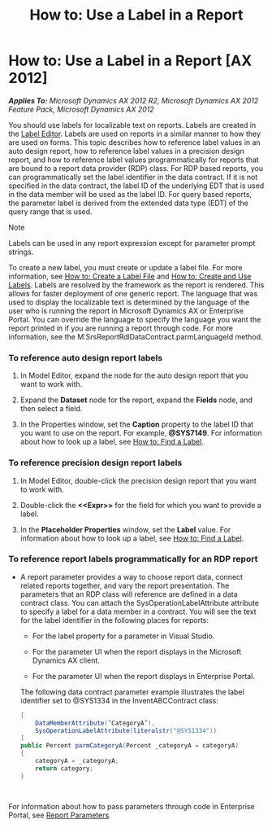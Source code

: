 ﻿---
title: 'How to: Use a Label in a Report'
TOCTitle: 'How to: Use a Label in a Report'
ms:assetid: 99dcfb10-30a5-4314-b133-970f1db626b3
ms:mtpsurl: https://technet.microsoft.com/en-us/library/Gg724077(v=AX.60)
ms:contentKeyID: 35133434
ms.date: 11/07/2012
mtps_version: v=AX.60
dev_langs:
- csharp
---

# How to: Use a Label in a Report [AX 2012]


_**Applies To:** Microsoft Dynamics AX 2012 R2, Microsoft Dynamics AX 2012 Feature Pack, Microsoft Dynamics AX 2012_

You should use labels for localizable text on reports. Labels are created in the [Label Editor](https://technet.microsoft.com/en-us/library/aa617477\(v=ax.60\)). Labels are used on reports in a similar manner to how they are used on forms. This topic describes how to reference label values in an auto design report, how to reference label values in a precision design report, and how to reference label values programmatically for reports that are bound to a report data provider (RDP) class. For RDP based reports, you can programmatically set the label identifier in the data contract. If it is not specified in the data contract, the label ID of the underlying EDT that is used in the data member will be used as the label ID. For query based reports, the parameter label is derived from the extended data type (EDT) of the query range that is used.


> [!NOTE]
> <P>Labels can be used in any report expression except for parameter prompt strings.</P>



To create a new label, you must create or update a label file. For more information, see [How to: Create a Label File](https://technet.microsoft.com/en-us/library/aa844896\(v=ax.60\)) and [How to: Create and Use Labels](how-to-create-and-use-labels.md). Labels are resolved by the framework as the report is rendered. This allows for faster deployment of one generic report. The language that was used to display the localizable text is determined by the language of the user who is running the report in Microsoft Dynamics AX or Enterprise Portal. You can override the language to specify the language you want the report printed in if you are running a report through code. For more information, see the M:SrsReportRdlDataContract.parmLanguageId method.

### To reference auto design report labels

1.  In Model Editor, expand the node for the auto design report that you want to work with.

2.  Expand the **Dataset** node for the report, expand the **Fields** node, and then select a field.

3.  In the Properties window, set the **Caption** property to the label ID that you want to use on the report. For example, <strong>@SYS7149</strong>. For information about how to look up a label, see [How to: Find a Label](https://technet.microsoft.com/en-us/library/cc624360\(v=ax.60\)).

### To reference precision design report labels

1.  In Model Editor, double-click the precision design report that you want to work with.

2.  Double-click the **\<\<Expr\>\>** for the field for which you want to provide a label.

3.  In the **Placeholder Properties** window, set the **Label** value. For information about how to look up a label, see [How to: Find a Label](https://technet.microsoft.com/en-us/library/cc624360\(v=ax.60\)).

### To reference report labels programmatically for an RDP report

  - A report parameter provides a way to choose report data, connect related reports together, and vary the report presentation. The parameters that an RDP class will reference are defined in a data contract class. You can attach the SysOperationLabelAttribute attribute to specify a label for a data member in a contract. You will see the text for the label identifier in the following places for reports:
    
      - For the label property for a parameter in Visual Studio.
    
      - For the parameter UI when the report displays in the Microsoft Dynamics AX client.
    
      - For the parameter UI when the report displays in Enterprise Portal.
    
    The following data contract parameter example illustrates the label identifier set to @SYS1334 in the InventABCContract class:
    
    ``` csharp
    [
        DataMemberAttribute(‘CategoryA’),
        SysOperationLabelAttribute(literalstr("@SYS1334"))
    ]
    public Percent parmCategoryA(Percent _categoryA = categoryA) 
    {
        categoryA = _categoryA; 
        return category;
    }
    
       
    ```

For information about how to pass parameters through code in Enterprise Portal, see [Report Parameters](https://technet.microsoft.com/en-us/library/hh330284\(v=ax.60\)).

